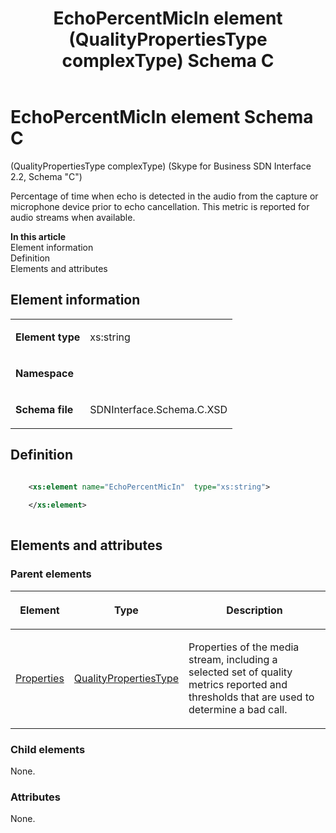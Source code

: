 ﻿---
title: EchoPercentMicIn element (QualityPropertiesType complexType) Schema C
description: Describes the Schema C iteration of the EchoPercentMicIn element and provides the element's definition, parent elements, and element information.
TOCTitle: EchoPercentMicIn element
ms:assetid: 16e4ae8e-31ed-f754-8805-3adc7a68dd25
ms:mtpsurl: https://msdn.microsoft.com/library/Mt404751(v=office.16)
ms:contentKeyID: 68250664
ms.date: 08/24/2015
mtps_version: v=office.16
dev_langs:
- xml
---

# EchoPercentMicIn element Schema C

(QualityPropertiesType complexType) (Skype for Business SDN Interface 2.2, Schema "C")

Percentage of time when echo is detected in the audio from the capture or microphone device prior to echo cancellation. This metric is reported for audio streams when available.

**In this article**  
Element information  
Definition  
Elements and attributes  

## Element information

<table>
<colgroup>
<col />
<col />
</colgroup>
<tbody>
<tr class="odd">
<td><p><strong>Element type</strong></p></td>
<td><p>xs:string</p></td>
</tr>
<tr class="even">
<td><p><strong>Namespace</strong></p></td>
<td><p></p></td>
</tr>
<tr class="odd">
<td><p><strong>Schema file</strong></p></td>
<td><p>SDNInterface.Schema.C.XSD</p></td>
</tr>
</tbody>
</table>


## Definition

```xml

    <xs:element name="EchoPercentMicIn"  type="xs:string">
    
    </xs:element>
  
```

## Elements and attributes

### Parent elements

<table>
<colgroup>
<col />
<col />
<col />
</colgroup>
<thead>
<tr class="header">
<th><p>Element</p></th>
<th><p>Type</p></th>
<th><p>Description</p></th>
</tr>
</thead>
<tbody>
<tr class="odd">
<td><p><a href="properties-element-qualitytype-complextype-skype-for-business-sdn-interface-2-2-schema-c.md">Properties</a></p></td>
<td><p><a href="qualitypropertiestype-complextype-skype-for-business-sdn-interface-2-2-schema-c.md">QualityPropertiesType</a></p></td>
<td><p>Properties of the media stream, including a selected set of quality metrics reported and thresholds that are used to determine a bad call.</p></td>
</tr>
</tbody>
</table>


### Child elements

None.

### Attributes

None.

